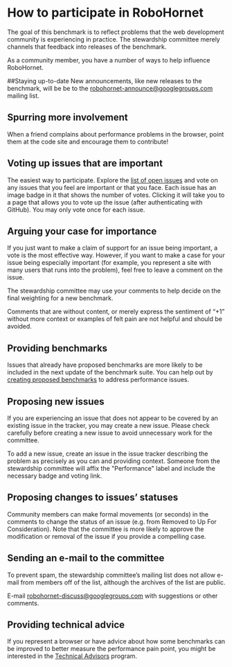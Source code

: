 # How to participate in RoboHornet

The goal of this benchmark is to reflect problems that the web development community is experiencing in practice.  The stewardship committee merely channels that feedback into releases of the benchmark.

As a community member, you have a number of ways to help influence RoboHornet.

##Staying up-to-date
New announcements, like new releases to the benchmark, will be be to the robohornet-announce@googlegroups.com mailing list.

## Spurring more involvement

When a friend complains about performance problems in the browser, point them at the code site and encourage them to contribute!

## Voting up issues that are important

The easiest way to participate.  Explore the [list of open issues](https://github.com/robohornet/robohornet/issues?labels=performance&page=1&sort=updated&state=open) and vote on any issues that you feel are important or that you face.  Each issue has an image badge in it that shows the number of votes. Clicking it will take you to a page that allows you to vote up the issue (after authenticating with GitHub). You may only vote once for each issue.

## Arguing your case for importance

If you just want to make a claim of support for an issue being important, a vote is the most effective way.  However, if you want to make a case for your issue being especially important (for example, you represent a site with many users that runs into the problem), feel free to leave a comment on the issue.

The stewardship committee may use your comments to help decide on the final weighting for a new benchmark.

Comments that are without content, or merely express the sentiment of “+1” without more context or examples of felt pain are not helpful and should be avoided.

## Providing benchmarks

Issues that already have proposed benchmarks are more likely to be included in the next update of the benchmark suite.  You can help out by [creating proposed benchmarks](https://github.com/robohornet/robohornet/wiki/Adding-A-Benchmark) to address performance issues.

## Proposing new issues

If you are experiencing an issue that does not appear to be covered by an existing issue in the tracker, you may create a new issue.  Please check carefully before creating a new issue to avoid unnecessary work for the committee.

To add a new issue, create an issue in the issue tracker describing the problem as precisely as you can and providing context. Someone from the stewardship committee will affix the "Performance" label and include the necessary badge and voting link.

## Proposing changes to issues’ statuses

Community members can make formal movements (or seconds) in the comments to change the status of an issue (e.g. from Removed to Up For Consideration).   Note that the committee is more likely to approve the modification or removal of the issue if you provide a compelling case.

## Sending an e-mail to the committee

To prevent spam, the stewardship committee’s mailing list does not allow e-mail from members off of the list, although the archives of the list are public.

E-mail robohornet-discuss@googlegroups.com with suggestions or other comments.

## Providing technical advice

If you represent a browser or have advice about how some benchmarks can be improved to better measure the performance pain point, you might be interested in the [Technical Advisors](https://github.com/robohornet/robohornet/wiki/Technical-Advisors) program.
